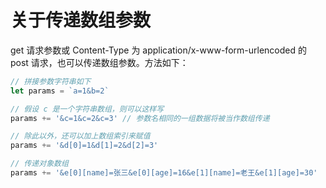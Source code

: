 # 关于传递数组参数

get 请求参数或 Content-Type 为 application/x-www-form-urlencoded 的 post 请求，也可以传递数组参数。方法如下：

```js
// 拼接参数字符串如下
let params = `a=1&b=2`

// 假设 c 是一个字符串数组，则可以这样写
params += '&c=1&c=2&c=3' // 参数名相同的一组数据将被当作数组传递

// 除此以外，还可以加上数组索引来赋值
params += '&d[0]=1&d[1]=2&d[2]=3'

// 传递对象数组
params += '&e[0][name]=张三&e[0][age]=16&e[1][name]=老王&e[1][age]=30'
```
